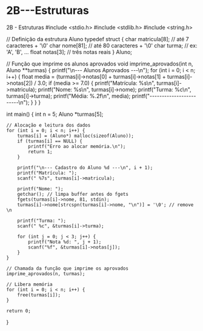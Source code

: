 # 2B---Estruturas
2B - Estruturas
#include <stdio.h>
#include <stdlib.h>
#include <string.h>

// Definição da estrutura Aluno
typedef struct {
    char matricula[8];  // até 7 caracteres + '\0'
    char nome[81];      // até 80 caracteres + '\0'
    char turma;         // ex: 'A', 'B', ...
    float notas[3];     // três notas reais
} Aluno;

// Função que imprime os alunos aprovados
void imprime_aprovados(int n, Aluno **turmas) {
    printf("\n--- Alunos Aprovados ---\n");
    for (int i = 0; i < n; i++) {
        float media = (turmas[i]->notas[0] + turmas[i]->notas[1] + turmas[i]->notas[2]) / 3.0;
        if (media >= 7.0) {
            printf("Matrícula: %s\n", turmas[i]->matricula);
            printf("Nome: %s\n", turmas[i]->nome);
            printf("Turma: %c\n", turmas[i]->turma);
            printf("Média: %.2f\n", media);
            printf("------------------------\n");
        }
    }
}

int main() {
    int n = 5;
    Aluno *turmas[5];

    // Alocação e leitura dos dados
    for (int i = 0; i < n; i++) {
        turmas[i] = (Aluno*) malloc(sizeof(Aluno));
        if (turmas[i] == NULL) {
            printf("Erro ao alocar memória.\n");
            return 1;
        }

        printf("\n--- Cadastro do Aluno %d ---\n", i + 1);
        printf("Matrícula: ");
        scanf(" %7s", turmas[i]->matricula);

        printf("Nome: ");
        getchar(); // limpa buffer antes do fgets
        fgets(turmas[i]->nome, 81, stdin);
        turmas[i]->nome[strcspn(turmas[i]->nome, "\n")] = '\0'; // remove \n

        printf("Turma: ");
        scanf(" %c", &turmas[i]->turma);

        for (int j = 0; j < 3; j++) {
            printf("Nota %d: ", j + 1);
            scanf("%f", &turmas[i]->notas[j]);
        }
    }

    // Chamada da função que imprime os aprovados
    imprime_aprovados(n, turmas);

    // Libera memória
    for (int i = 0; i < n; i++) {
        free(turmas[i]);
    }

    return 0;
}
